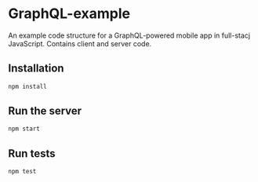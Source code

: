# GraphQL-example

An example code structure for a GraphQL-powered mobile app in full-stacj JavaScript. Contains client and server code.

## Installation

```sh
npm install
```

## Run the server

```sh
npm start
```

## Run tests

```sh
npm test
```
